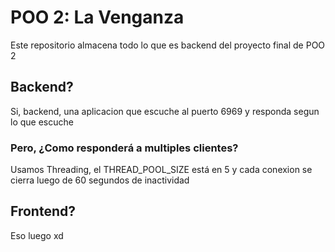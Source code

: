 # POO 2: La Venganza

Este repositorio almacena todo lo que es backend del proyecto final de POO 2

## Backend?

Si, backend, una aplicacion que escuche al puerto 6969 y responda segun lo que escuche

### Pero, ¿Como responderá a multiples clientes?

Usamos Threading, el THREAD_POOL_SIZE está en 5 y cada conexion se cierra luego de 60 segundos de inactividad

## Frontend?

Eso luego xd